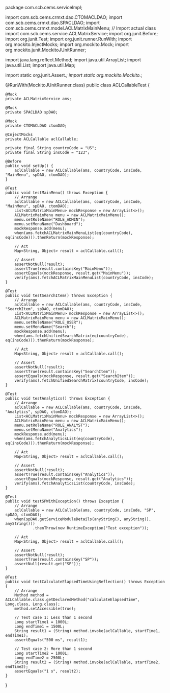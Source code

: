 package com.scb.cems.serviceImpl;

import com.scb.cems.crmxt.dao.CTOMACLDAO;
import com.scb.cems.crmxt.dao.SPACLDAO;
import com.scb.cems.crmxt.model.ACLMatrixMainMenu;  // Import actual class
import com.scb.cems.service.ACLMatrixService;
import org.junit.Before;
import org.junit.Test;
import org.junit.runner.RunWith;
import org.mockito.InjectMocks;
import org.mockito.Mock;
import org.mockito.junit.MockitoJUnitRunner;

import java.lang.reflect.Method;
import java.util.ArrayList;
import java.util.List;
import java.util.Map;

import static org.junit.Assert.*;
import static org.mockito.Mockito.*;

@RunWith(MockitoJUnitRunner.class)
public class ACLCallableTest {

    @Mock
    private ACLMatrixService ams;

    @Mock
    private SPACLDAO spDAO;

    @Mock
    private CTOMACLDAO ctomDAO;

    @InjectMocks
    private ACLCallable aclCallable;

    private final String countryCode = "US";
    private final String insCode = "123";

    @Before
    public void setUp() {
        aclCallable = new ACLCallable(ams, countryCode, insCode, "MainMenu", spDAO, ctomDAO);
    }

    @Test
    public void testMainMenu() throws Exception {
        // Arrange
        aclCallable = new ACLCallable(ams, countryCode, insCode, "MainMenu", spDAO, ctomDAO);
        List<ACLMatrixMainMenu> mockResponse = new ArrayList<>();
        ACLMatrixMainMenu menu = new ACLMatrixMainMenu();
        menu.setRoleName("ROLE_ADMIN");
        menu.setMenuName("Dashboard");
        mockResponse.add(menu);
        when(ams.fetchACLMatrixMainMenuList(eq(countryCode), eq(insCode))).thenReturn(mockResponse);

        // Act
        Map<String, Object> result = aclCallable.call();

        // Assert
        assertNotNull(result);
        assertTrue(result.containsKey("MainMenu"));
        assertEquals(mockResponse, result.get("MainMenu"));
        verify(ams).fetchACLMatrixMainMenuList(countryCode, insCode);
    }

    @Test
    public void testSearchItem() throws Exception {
        // Arrange
        aclCallable = new ACLCallable(ams, countryCode, insCode, "SearchItem", spDAO, ctomDAO);
        List<ACLMatrixMainMenu> mockResponse = new ArrayList<>();
        ACLMatrixMainMenu menu = new ACLMatrixMainMenu();
        menu.setRoleName("ROLE_USER");
        menu.setMenuName("Search");
        mockResponse.add(menu);
        when(ams.fetchUnifiedSearchMatrix(eq(countryCode), eq(insCode))).thenReturn(mockResponse);

        // Act
        Map<String, Object> result = aclCallable.call();

        // Assert
        assertNotNull(result);
        assertTrue(result.containsKey("SearchItem"));
        assertEquals(mockResponse, result.get("SearchItem"));
        verify(ams).fetchUnifiedSearchMatrix(countryCode, insCode);
    }

    @Test
    public void testAnalytics() throws Exception {
        // Arrange
        aclCallable = new ACLCallable(ams, countryCode, insCode, "Analytics", spDAO, ctomDAO);
        List<ACLMatrixMainMenu> mockResponse = new ArrayList<>();
        ACLMatrixMainMenu menu = new ACLMatrixMainMenu();
        menu.setRoleName("ROLE_ANALYST");
        menu.setMenuName("Analytics");
        mockResponse.add(menu);
        when(ams.fetchAnalyticsList(eq(countryCode), eq(insCode))).thenReturn(mockResponse);

        // Act
        Map<String, Object> result = aclCallable.call();

        // Assert
        assertNotNull(result);
        assertTrue(result.containsKey("Analytics"));
        assertEquals(mockResponse, result.get("Analytics"));
        verify(ams).fetchAnalyticsList(countryCode, insCode);
    }

    @Test
    public void testSPWithException() throws Exception {
        // Arrange
        aclCallable = new ACLCallable(ams, countryCode, insCode, "SP", spDAO, ctomDAO);
        when(spDAO.getServiceModuleDetails(anyString(), anyString(), anyString()))
                .thenThrow(new RuntimeException("Test exception"));

        // Act
        Map<String, Object> result = aclCallable.call();

        // Assert
        assertNotNull(result);
        assertTrue(result.containsKey("SP"));
        assertNull(result.get("SP"));
    }

    @Test
    public void testCalculateElapsedTimeUsingReflection() throws Exception {
        // Arrange
        Method method = ACLCallable.class.getDeclaredMethod("calculateElapsedTime", Long.class, Long.class);
        method.setAccessible(true);

        // Test case 1: Less than 1 second
        Long startTime1 = 1000L;
        Long endTime1 = 1500L;
        String result1 = (String) method.invoke(aclCallable, startTime1, endTime1);
        assertEquals("500 ms", result1);

        // Test case 2: More than 1 second
        Long startTime2 = 1000L;
        Long endTime2 = 2500L;
        String result2 = (String) method.invoke(aclCallable, startTime2, endTime2);
        assertEquals("1 s", result2);
    }
}
